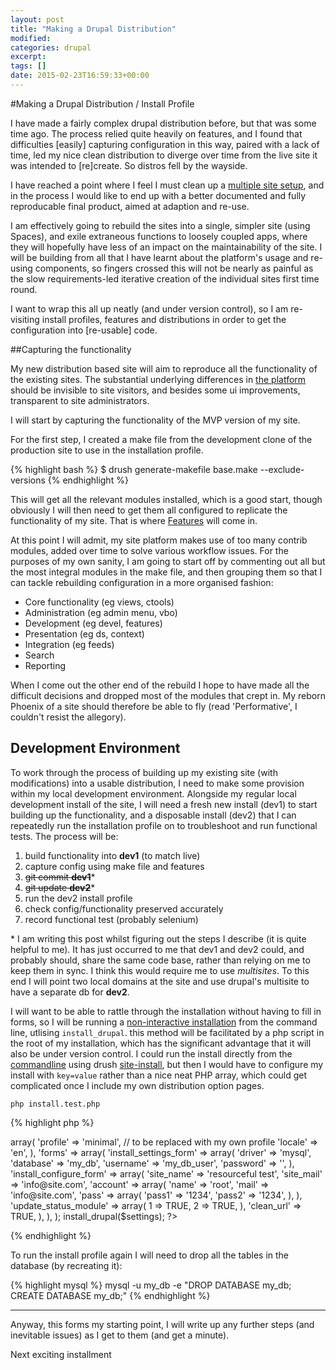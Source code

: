 ```yaml
---
layout: post
title: "Making a Drupal Distribution"
modified:
categories: drupal
excerpt:
tags: []
date: 2015-02-23T16:59:33+00:00
---
```


#Making a Drupal Distribution / Install Profile

I have made a fairly complex drupal distribution before, but that was some time ago. The process relied quite heavily on features, and I found that difficulties [easily] capturing configuration in this way, paired with a lack of time, led my nice clean distribution to diverge over time from the live site it was intended to [re]create. So distros fell by the wayside.

I have reached a point where I feel I must clean up a [multiple site setup](http://tombola.github.io/drupal/drupal-distribution/), and in the process I would like to end up with a better documented and fully reproducable final product, aimed at adaption and re-use.

I am effectively going to rebuild the sites into a single, simpler site (using Spaces), and exile extraneous functions to loosely coupled apps, where they will hopefully have less of an impact on the maintainability of the site. I will be building from all that I have learnt about the platform's usage and re-using components, so fingers crossed this will not be nearly as painful as the slow requirements-led iterative creation of the individual sites first time round.

I want to wrap this all up neatly (and under version control), so I am re-visiting install profiles, features and distributions in order to get the configuration into [re-usable] code.


##Capturing the functionality

My new distribution based site will aim to reproduce all the functionality of the existing sites. The substantial underlying differences in [the platform](http://tombola.github.io/drupal/drupal-distribution/) should be invisible to site visitors, and besides some ui improvements, transparent to site administrators.

I will start by capturing the functionality of the MVP version of my site.

For the first step, I created a make file from the development clone of the production site to use in the installation profile.

{% highlight bash %}
    $ drush generate-makefile base.make --exclude-versions
{% endhighlight %}

This will get all the relevant modules installed, which is a good start, though obviously I will then need to get them all configured to replicate the functionality of my site. That is where [Features](drupal.org/project/features) will come in.

At this point I will admit, my site platform makes use of too many contrib modules, added over time to solve various workflow issues. For the purposes of my own sanity, I am going to start off by commenting out all but the most integral modules in the make file, and then grouping them so that I can tackle rebuilding configuration in a more organised fashion:

- Core functionality (eg views, ctools)
- Administration (eg admin menu, vbo)
- Development (eg devel, features)
- Presentation (eg ds, context)
- Integration (eg feeds)
- Search
- Reporting

When I come out the other end of the rebuild I hope to have made all the difficult decisions and dropped most of the modules that crept in. My reborn Phoenix of a site should therefore be able to fly (read 'Performative', I couldn't resist the allegory).


## Development Environment

To work through the process of building up my existing site (with modifications) into a usable distribution, I need to make some provision within my local development environment. Alongside my regular local development install of the site, I will need a fresh new install (dev1) to start building up the functionality, and a disposable install (dev2) that I can repeatedly run the installation profile on to troubleshoot and run functional tests. The process will be:

1. build functionality into **dev1** (to match live)
1. capture config using make file and features
1. <del>git commit **dev1**</del>\*
1. <del>git update **dev2**</del>\*
1. run the dev2 install profile
1. check config/functionality preserved accurately
1. record functional test (probably selenium)

<div class="post__update"></div>

\* I am writing this post whilst figuring out the steps I describe (it is quite helpful to me). It has just occurred to me that dev1 and dev2 could, and probably should, share the same code base, rather than relying on me to keep them in sync. I think this would require me to use *multisites*. To this end I will point two local domains at the site and use drupal's multisite to have a separate db for **dev2**.


I will want to be able to rattle through the installation without having to fill in forms, so I will be running a [non-interactive installation](http://heyrocker.com/content/installing-drupal-7-non-interactively) from the command line, utlising ``install_drupal``. this method will be facilitated by a php script in the root of my installation, which has the significant advantage that it will also be under version control. I could run the install directly from the [commandline](http://www.coderintherye.com/install-drupal-7-using-drush) using drush [site-install](http://www.drushcommands.com/drush-6x/core/site-install), but then I would have to configure my install with ``key=value`` rather than a nice neat PHP array, which could get complicated once I include my own distribution option pages.

``php install.test.php``


{% highlight php %}

<?php

  define('MAINTENANCE_MODE', 'install');
  define('DRUPAL_ROOT', getcwd());

  // load the db settings for test site
  require_once DRUPAL_ROOT . '/sites/test/settings.php';
  require_once DRUPAL_ROOT . '/includes/install.core.inc';

  $settings = array(
  'parameters' => array(
    'profile' => 'minimal', // to be replaced with my own profile
    'locale' => 'en',
  ),
  'forms' => array(
    'install_settings_form' => array(
      'driver' => 'mysql',
      'database' => 'my_db',
      'username' => 'my_db_user',
      'password' => '',
    ),
    'install_configure_form' => array(
      'site_name' => 'resourceful test',
      'site_mail' => 'info@site.com',
      'account' => array(
        'name' => 'root',
        'mail' => 'info@site.com',
        'pass' => array(
          'pass1' => '1234',
          'pass2' => '1234',
        ),
      ),
      'update_status_module' => array(
          1 => TRUE,
          2 => TRUE,
        ),
      'clean_url' => TRUE,
    ),
  ),
);

install_drupal($settings);

?>
{% endhighlight %}

To run the install profile again I will need to drop all the tables in the database (by recreating it):

{% highlight mysql %}
  mysql -u my_db -e "DROP DATABASE my_db; CREATE DATABASE my_db;"
{% endhighlight %}

----

Anyway, this forms my starting point, I will write up any further steps (and inevitable issues) as I get to them (and get a minute).

<div class="btn btn-info btn-disabled">Next exciting installment</div>
